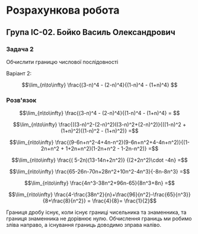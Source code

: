 # Розрахункова робота

## Група ІС-02. Бойко Василь Олександрович

### Задача 2

Обчислити границю числової послідовності

Варіант 2:

$$\lim_{n\to\infty} \frac{(3-n)^4 - (2-n)^4}{(1-n)^4 - (1+n)^4}  $$

### Розв'язок

$$\lim_{n\to\infty} \frac{(3-n)^4 - (2-n)^4}{(1-n)^4 - (1+n)^4} =   $$

$$\lim_{n\to\infty} \frac{((3-n)^2-(2-n)^2)((3-n)^2+(2-n)^2)}{((1-n)^2 + (1+n)^2)((1-n)^2 - (1+n)^2)} =$$

$$\lim_{n\to\infty} \frac{(9-6n+n^2-4+4n-n^2)(9-6n+n^2+4-4n+n^2)}{(1-2n+n^2 + 1+2n+n^2)(1-2n+n^2 - 1-2n-n^2)} =$$

$$\lim_{n\to\infty} \frac{( 5-2n)(13-14n+2n^2)} {(2+2n^2)\cdot -4n} =$$

$$\lim_{n\to\infty} \frac{65-26n-70n+28n^2+10n^2-4n^3}{-8n-8n^3} =$$

$$\lim_{n\to\infty} \frac{4n^3-38n^2+96n-65}{8n^3+8n} =$$

$$\lim_{n\to\infty} \frac{4-\frac{38n^2}{n}+\frac{96}{n^2}-\frac{65}{n^3}}{8+\frac{8}{n^2}} = \frac{4}{8}= \frac{1}{2}$$

Границя дробу існує, коли існує границі чисельника та знаменника, та границя знаменника не дорівнює нулю. Обчислення границь ми робимо зліва направо, а існування границь доводимо зправа наліво.
